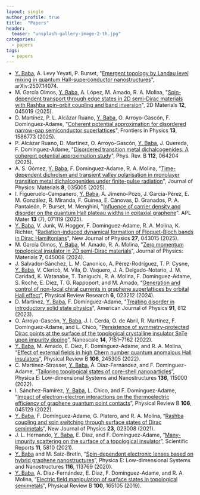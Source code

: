 ```yaml
---
layout: single
author_profile: true
title:  "Papers"
header:
  teaser: "unsplash-gallery-image-2-th.jpg"
categories: 
  - papers
tags:
  - papers
---
```

- <u>Y. Baba</u>, A. Levy Yeyati, P. Burset, "[Emergent topology by Landau level mixing in quantum Hall-superconductor nanostructures](https://doi.org/10.48550/arXiv.2507.14074)", arXiv:2507.14074.
- M. García Olmos, <u>Y. Baba</u>, A. López, M. Amado, R. A. Molina, "[Spin-dependent transport through edge states in 2D semi-Dirac materials with Rashba spin-orbit coupling and band inversion](https://doi.org/10.1088/2053-1583/ae0f28)", 2D Materials **12**, 045019 (2025).
- D. Martínez, P. L. Alcázar Ruano, <u>Y. Baba</u>, O. Arroyo-Gascón, F. Domínguez-Adame, "[Coherent potential approximation for disordered narrow-gap semiconductor superlattices](https://doi.org/10.3389/fphy.2025.1586773)", Frontiers in Physics **13**, 1586773 (2025).
- P. Alcázar Ruano, D. Martínez, O. Arroyo-Gascón, <u>Y. Baba</u>, J. Quereda, F. Domínguez-Adame, "[Disordered transition metal dichalcogenides: A coherent potential approximation study](https://doi.org/10.1103/58pr-k9vt)", Phys. Rev. B **112**, 064204 (2025).
- A. S. Gómez, <u>Y. Baba</u>, F. Domínguez-Adame, R. A. Molina, "[Time-dependent dichroism and transient valley polarisation in monolayer transition metal dichalcogenides under finite-pulse radiation](https://doi.org/10.1088/2515-7639/ade292)", Journal of Physics: Materials **8**, 035005 (2025).
- I. Figueruelo-Campanero, <u>Y. Baba</u>, A. Jimeno-Pozo, J. García-Pérez, E. M. González, R. Miranda, F. Guinea, E. Cánovas, D. Granados, P. A. Pantaleón, P. Burset, M. Menghini, "[Influence of carrier density and disorder on the quantum Hall plateau widths in epitaxial graphene](https://doi.org/10.1063/5.0279212)". APL Mater **13** (7), 071119 (2025). 
- <u>Y. Baba</u>, V. Junk, W. Hogger, F. Domínguez-Adame, R. A. Molina, K. Richter, "[Radiation-induced dynamical formation of Floquet-Bloch bands in Dirac Hamiltonians](https://doi.org/10.1088/1367-2630/adc594)", New Journal of Physics **27**, 043015 (2025).
- M. García Olmos, <u> Y. Baba</u>, M. Amado, R. A. Molina, "[Zero momentum topological insulator in 2D semi-Dirac materials](https://doi.org/10.1088/2515-7639/ad8378)", Journal of Physics: Materials **7**, 045008 (2024).
- J. Salvador-Sánchez, L. M. Canonico, A. Pérez-Rodríguez, T. P. Cysne, <u> Y. Baba</u>, V. Clericò, M. Vila, D. Vaquero, J. A. Delgado-Notario, J. M. Caridad, K. Watanabe, T. Taniguchi, R. A. Molina, F. Domínguez-Adame, S. Roche, E. Diez, T. G. Rappoport, and M. Amado, “[Generation and control of non-local chiral currents in graphene superlattices by orbital Hall effect](https://doi.org/10.1103/PhysRevResearch.6.023212)”, Physical Review Research **6**, 023212 (2024).
- D. Martínez, <u>Y. Baba</u>, F. Domínguez-Adame, "[Treating disorder in introductory solid state physics](https://doi.org/10.1119/5.0133701)", American Journal of Physics **91**, 812 (2023).
- O. Arroyo-Gascón, <u>Y. Baba</u>, J. I. Cerdá, O. de Abril, R. Martínez, F. Domínguez-Adame, and L. Chico, “[Persistence of symmetry-protected Dirac points at the surface of the topological crystalline insulator SnTe upon impurity doping](https://doi.org/10.1039/d1nr07120c)”, Nanoscale **14**, 7151–7162 (2022).
- <u>Y. Baba</u>, M. Amado, E. Diez, F. Domínguez-Adame, and R. A. Molina, “[Effect of external fields in high Chern number quantum anomalous Hall insulators](https://doi.org/10.1103/physrevb.106.245305)”, Physical Review B **106**, 245305 (2022).
- C. Martínez-Strasser, <u> Y. Baba</u>, Á. Díaz-Fernández, and F. Domínguez-Adame, “[Tailoring topological states of core-shell nanoparticles](https://doi.org/10.1016/j.physe.2021.115000)”, Physica E: Low-dimensional Systems and Nanostructures **136**, 115000 (2022).
- I. Sánchez-Ramírez, <u> Y. Baba</u>, L. Chico, and F. Domínguez-Adame, “[Impact of electron-electron interactions on the thermoelectric efficiency of graphene quantum point contacts](https://doi.org/10.1103/physrevb.106.045129)”, Physical Review B **106**, 045129 (2022).
- <u>Y. Baba</u>, F. Domínguez-Adame, G. Platero, and R. A. Molina, “[Rashba coupling and spin switching through surface states of Dirac semimetals](https://doi.org/10.1088/1367-2630/abda56)”, New Journal of Physics **23**, 023008 (2021).
- J. L. Hernando, <u> Y. Baba</u>, E. Díaz, and F. Domínguez-Adame, “[Many-impurity scattering on the surface of a topological insulator](https://doi.org/10.1038/s41598-021-84801-w)”, Scientific Reports **11**, 5810 (2021). 
- <u>Y. Baba</u> and M. Saiz-Bretín, “[Spin-dependent electronic lenses based on hybrid graphene nanostructures](https://doi.org/10.1016/j.physe.2019.113769)”, Physica E: Low-dimensional Systems and Nanostructures **116**, 113769 (2020). 
- <u>Y. Baba</u>, Á. Díaz-Fernández, E. Díaz, F. Domínguez-Adame, and R. A. Molina, “[Electric field manipulation of surface states in topological semimetals](https://doi.org/10.1103/physrevb.100.165105)”, Physical Review B **100**, 165105 (2019).